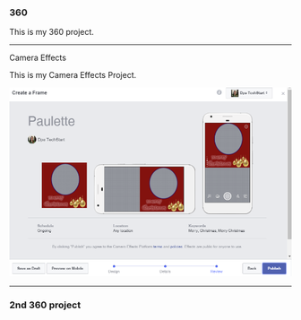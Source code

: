 ### 360

This is my 360 project.

<script src="//360.vizor.io/scripts/embed.js" data-vizorurl="https://360.vizor.io/embed/v/0onn4" ></script>

***

Camera Effects

This is my Camera Effects Project.

![Paulette](https://github.com/paulettelane/paulettelane.github.io/blob/master/Paulette.PNG?raw=true "Optional Title")

***
### 2nd 360 project

<script src='//vizor.io/static/scripts/vizor-360-embed.js' data-vizorurl='//vizor.io/embed/lanep/dequeen'></script>

